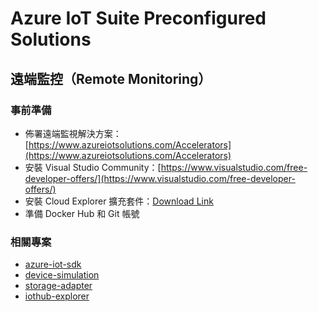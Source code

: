 # Azure IoT Suite Preconfigured Solutions

## 遠端監控（Remote Monitoring）

### 事前準備

* 佈署遠端監視解決方案：[https://www.azureiotsolutions.com/Accelerators](https://www.azureiotsolutions.com/Accelerators)
* 安裝 Visual Studio Community：[https://www.visualstudio.com/free-developer-offers/](https://www.visualstudio.com/free-developer-offers/)
* 安裝 Cloud Explorer 擴充套件：[Download Link](https://marketplace.visualstudio.com/items?itemName=MicrosoftCloudExplorer.CloudExplorerforVS15Preview)
* 準備 Docker Hub 和 Git 帳號

### 相關專案

* [azure-iot-sdk](https://github.com/Azure/azure-iot-sdk-python)
* [device-simulation](https://github.com/Azure/device-simulation-dotnet)
* [storage-adapter](https://github.com/Azure/pcs-storage-adapter-dotnet.git)
* [iothub-explorer](https://github.com/azure/iothub-explorer)



